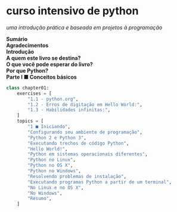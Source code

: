 # curso intensivo de python
_uma introdução prática e baseada em projetos à programação_  

**Sumário**  
**Agradecimentos**  
**Introdução**  
**A quem este livro se destina?**  
**O que você pode esperar do livro?**  
**Por que Python?**  
**Parte I ■ Conceitos básicos**  

```python
class chapter01:
    exercises = [
        "1.1 - python.org",
        "1.2 - Erros de digitação em Hello World:",
        "1.3 - Habilidades infinitas:",
    ]
    topics = [
        "1 ■ Iniciando",
        "Configurando seu ambiente de programação",
        "Python 2 e Python 3",
        "Executando trechos de código Python",
        "Hello World!",
        "Python em sistemas operacionais diferentes",
        "Python no Linux",
        "Python no OS X",
        "Python no Windows",
        "Resolvendo problemas de instalação",
        "Executando programas Python a partir de um terminal",
        "No Linux e no OS X",
        "No Windows",
        "Resumo",
    ]

```